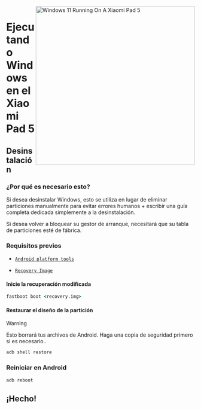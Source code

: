 <img align="right" src="https://raw.githubusercontent.com/erdilS/Port-Windows-11-Xiaomi-Pad-5/main/nabu.png" width="425" alt="Windows 11 Running On A Xiaomi Pad 5">

# Ejecutando Windows en el Xiaomi Pad 5

## Desinstalación

### ¿Por qué es necesario esto?

Si desea desinstalar Windows, esto se utiliza en lugar de eliminar particiones manualmente para evitar errores humanos + escribir una guía completa dedicada simplemente a la desinstalación.

Si desea volver a bloquear su gestor de arranque, necesitará que su tabla de particiones esté de fábrica.

### Requisitos previos

- [```Android platform tools```](https://developer.android.com/studio/releases/platform-tools)
  
- [```Recovery Image```](https://github.com/erdilS/Port-Windows-11-Xiaomi-Pad-5/releases/download/1.0/recovery.img)

#### Inicie la recuperación modificada
```cmd
fastboot boot <recovery.img>
```

#### Restaurar el diseño de la partición
> [!Warning]
> Esto borrará tus archivos de Android. Haga una copia de seguridad primero si es necesario..
```cmd
adb shell restore
```

### Reiniciar en Android
```cmd
adb reboot 
```
## ¡Hecho!
